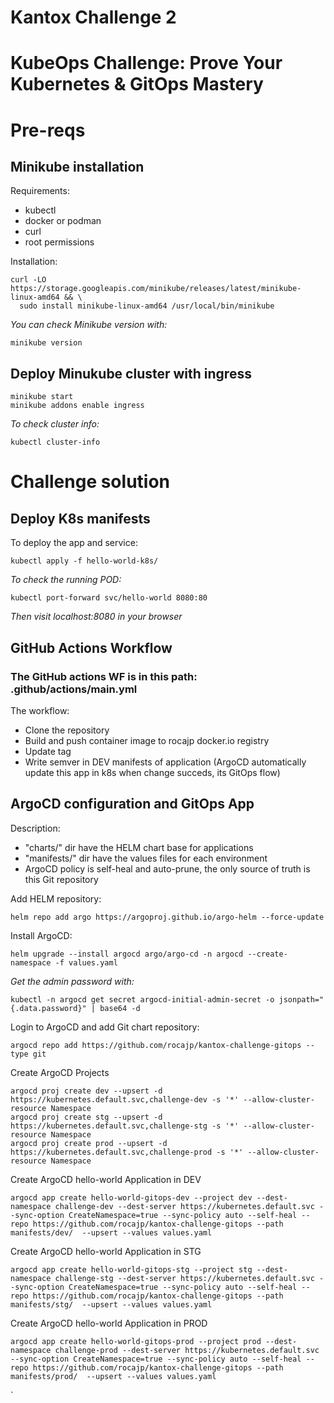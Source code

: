 # Kantox Challenge 2
# KubeOps Challenge: Prove Your Kubernetes & GitOps Mastery

# Pre-reqs
## Minikube installation
Requirements:
- kubectl
- docker or podman
- curl
- root permissions

Installation:
```
curl -LO https://storage.googleapis.com/minikube/releases/latest/minikube-linux-amd64 && \
  sudo install minikube-linux-amd64 /usr/local/bin/minikube
```
*You can check Minikube version with:*
```
minikube version
```
## Deploy Minukube cluster with ingress
```
minikube start
minikube addons enable ingress
```
*To check cluster info:*
```
kubectl cluster-info
```

# Challenge solution
## Deploy K8s manifests
To deploy the app and service:
```
kubectl apply -f hello-world-k8s/
```
*To check the running POD:*
```
kubectl port-forward svc/hello-world 8080:80
```
*Then visit localhost:8080 in your browser*

## GitHub Actions Workflow
### The GitHub actions WF is in this path: .github/actions/main.yml

The workflow:
- Clone the repository
- Build and push container image to rocajp docker.io registry
- Update tag
- Write semver in DEV manifests of application (ArgoCD automatically update this app in k8s when change succeds, its GitOps flow)

## ArgoCD configuration and GitOps App
Description:
- "charts/" dir have the HELM chart base for applications
- "manifests/" dir have the values files for each environment
- ArgoCD policy is self-heal and auto-prune, the only source of truth is this Git repository

Add HELM repository:
```
helm repo add argo https://argoproj.github.io/argo-helm --force-update
```

Install ArgoCD:
```
helm upgrade --install argocd argo/argo-cd -n argocd --create-namespace -f values.yaml
```

*Get the admin password with:*
```
kubectl -n argocd get secret argocd-initial-admin-secret -o jsonpath="{.data.password}" | base64 -d
```
Login to ArgoCD and add Git chart repository:
```
argocd repo add https://github.com/rocajp/kantox-challenge-gitops --type git
```

Create ArgoCD Projects
```
argocd proj create dev --upsert -d https://kubernetes.default.svc,challenge-dev -s '*' --allow-cluster-resource Namespace
argocd proj create stg --upsert -d https://kubernetes.default.svc,challenge-stg -s '*' --allow-cluster-resource Namespace
argocd proj create prod --upsert -d https://kubernetes.default.svc,challenge-prod -s '*' --allow-cluster-resource Namespace
```

Create ArgoCD hello-world Application in DEV
```
argocd app create hello-world-gitops-dev --project dev --dest-namespace challenge-dev --dest-server https://kubernetes.default.svc --sync-option CreateNamespace=true --sync-policy auto --self-heal --repo https://github.com/rocajp/kantox-challenge-gitops --path manifests/dev/  --upsert --values values.yaml
```

Create ArgoCD hello-world Application in STG
```
argocd app create hello-world-gitops-stg --project stg --dest-namespace challenge-stg --dest-server https://kubernetes.default.svc --sync-option CreateNamespace=true --sync-policy auto --self-heal --repo https://github.com/rocajp/kantox-challenge-gitops --path manifests/stg/  --upsert --values values.yaml
```

Create ArgoCD hello-world Application in PROD
```
argocd app create hello-world-gitops-prod --project prod --dest-namespace challenge-prod --dest-server https://kubernetes.default.svc --sync-option CreateNamespace=true --sync-policy auto --self-heal --repo https://github.com/rocajp/kantox-challenge-gitops --path manifests/prod/  --upsert --values values.yaml
```
`


